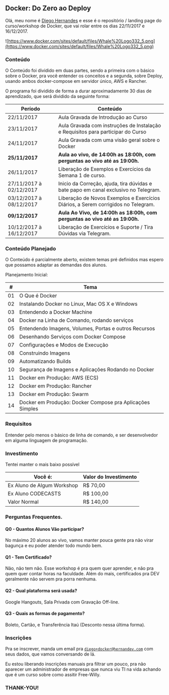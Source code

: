 ## Docker: Do Zero ao Deploy

Olá, meu nome é [Diego Hernandes](https://github.com/hernandev) e esse é o repositório / landing page do curso/workshop de Docker, que vai rolar entre os dias 22/11/2017 e 16/12/2017.

![https://www.docker.com/sites/default/files/Whale%20Logo332_5.png](https://www.docker.com/sites/default/files/Whale%20Logo332_5.png)

### Conteúdo
O Conteúdo foi dividido em duas partes, sendo a primeira com o básico sobre o Docker, pra você entender os conceitos e a segunda, sobre Deploy, usando ambos docker-compose em servidor único, AWS e Rancher.

O programa foi dividido de forma a durar aproximadamente 30 dias de aprendizado, que será dividido da seguinte forma:

| Período                    | Conteúdo
| -                          | -
| 22/11/2017                 | Aula Gravada de Introdução ao Curso
| 23/11/2017                 | Aula Gravada com instruções de Instalação e Requisitos para participar do Curso
| 24/11/2017                 | Aula Gravada com uma visão geral sobre o Docker
| **25/11/2017**             | **Aula ao vivo, de 14:00h as 18:00h, com perguntas ao vivo até as 19:00h.**
| 26/11/2017                 | Liberação de Exemplos e Exercícios da Semana 1 de curso.
| 27/11/2017 à 02/12/2017    | Inicio da Correção, ajuda, tira dúvidas e bate papo em canal exclusivo no Telegram.
| 03/12/2017 à 08/12/2017    | Liberação de Novos Exemplos e Exercícios Diários, a Serem corrigidos no Telegram.
| **09/12/2017**             | **Aula Ao Vivo, de 14:00h as 18:00h, com perguntas ao vivo até as 19:00h.**
| 10/12/2017 à 16/12/2017    | Liberação de Exercícios e Suporte / Tira Dúvidas via Telegram.


### Conteúdo Planejado

O Conteúdo é parcialmente aberto, existem temas pré definidos mas espero que possamos adaptar as demandas dos alunos.

Planejamento Inicial:

| #  | Tema |
| -  | -    | 
| 01 | O Que é Docker |
| 02 | Instalando Docker no Linux, Mac OS X e Windows |
| 03 | Entendendo a Docker Machine |
| 04 | Docker na Linha de Comando, rodando serviços |
| 05 | Entendendo Imagens, Volumes, Portas e outros Recursos |
| 06 | Desenhando Serviços com Docker Compose |
| 07 | Configurações e Modos de Execução |
| 08 | Construindo Imagens |
| 09 | Automatizando Builds |
| 10 | Segurança de Imagens e Aplicações Rodando no Docker |
| 11 | Docker em Produção: AWS (ECS) |
| 12 | Docker em Produção: Rancher |
| 13 | Docker em Produção: Swarm |
| 14 | Docker em Produção: Docker Compose pra Aplicações Simples |


### Requisitos
Entender pelo menos o básico de linha de comando, e ser desenvolvedor em alguma linguagem de programação.

### Investimento
Tentei manter o mais baixo possível

| Você é:                    | Valor do Investimento  |
| -                          | -                      |
| Ex Aluno de Algum Workshop | R$ 70,00               |
| Ex Aluno CODECASTS         | R$ 100,00              |
| Valor Normal               | R$ 140,00              |


### Perguntas Frequentes.

#### Q0 - Quantos Alunos Vão participar?
No máximo 20 alunos ao vivo, vamos manter pouca gente pra não virar bagunça e eu poder atender todo mundo bem.

#### Q1 - Tem Certificado?
Não, não tem não. Esse workshop é pra quem quer aprender, e não pra quem quer contar horas na faculdade. Além do mais, certificados pra DEV geralmente não servem pra porra nenhuma.

#### Q2 - Qual plataforma será usada?
Google Hangouts, Sala Privada com Gravação Off-line.

#### Q3 - Quais as formas de pagamento?
Boleto, Cartão, e Transferência Itaú (Desconto nessa última forma).

### Inscrições
Pra se inscrever, manda um email pra [`diego+docker@hernandev.com`](mailto:diego+docker@hernandev.com) com seus dados, que vamos conversando de lá.

Eu estou liberando inscrições manuais pra filtrar um pouco, pra não aparecer um administrador de empresas que nunca viu TI na vida achando que é um curso sobre como assitir Free-Willy.

### THANK-YOU!
